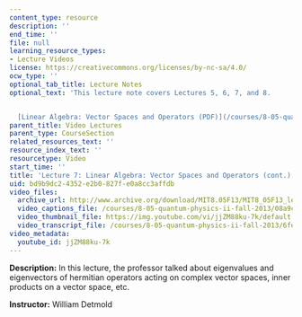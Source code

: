 ```yaml
---
content_type: resource
description: ''
end_time: ''
file: null
learning_resource_types:
- Lecture Videos
license: https://creativecommons.org/licenses/by-nc-sa/4.0/
ocw_type: ''
optional_tab_title: Lecture Notes
optional_text: 'This lecture note covers Lectures 5, 6, 7, and 8.


  [Linear Algebra: Vector Spaces and Operators (PDF)](/courses/8-05-quantum-physics-ii-fall-2013/resources/mit8_05f13_chap_03)'
parent_title: Video Lectures
parent_type: CourseSection
related_resources_text: ''
resource_index_text: ''
resourcetype: Video
start_time: ''
title: 'Lecture 7: Linear Algebra: Vector Spaces and Operators (cont.)'
uid: bd9b9dc2-4352-e2b0-827f-e0a8cc3affdb
video_files:
  archive_url: http://www.archive.org/download/MIT8.05F13/MIT8_05F13_lec07_300k.mp4
  video_captions_file: /courses/8-05-quantum-physics-ii-fall-2013/08a9c927cbf75624b48dbe2f0ef117f6_jjZM88ku-7k.vtt
  video_thumbnail_file: https://img.youtube.com/vi/jjZM88ku-7k/default.jpg
  video_transcript_file: /courses/8-05-quantum-physics-ii-fall-2013/6fef49e488cda2a4311d0f9744da4d4b_jjZM88ku-7k.pdf
video_metadata:
  youtube_id: jjZM88ku-7k
---
```


**Description:** In this lecture, the professor talked about eigenvalues and eigenvectors of hermitian operators acting on complex vector spaces, inner products on a vector space, etc.

**Instructor:** William Detmold

